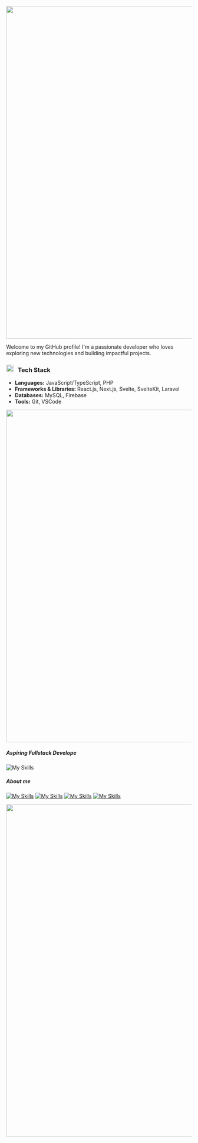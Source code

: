 <!-- <img src="https://tenor.com/fnfkmcvpv2k.gif" width="900"> -->
<!-- <img src="https://tenor.com/fnfkmcvpv2k.gif" width="900"> -->
<img src="https://media1.tenor.com/m/5bhkD9qAUTIAAAAd/time-agent-link-click.gif" width="900">

Welcome to my GitHub profile! I'm a passionate developer who loves exploring new technologies and building impactful projects.

### <img src="https://user-images.githubusercontent.com/74038190/216120974-24a76b31-7f39-41f1-a38f-b3c1377cc612.png" alt="Teacup Without Handle" width="20" /> &nbsp; Tech Stack

- **Languages:** JavaScript/TypeScript, PHP
- **Frameworks & Libraries:** React.js, Next.js, Svelte, SvelteKit, Laravel
- **Databases:** MySQL, Firebase
- **Tools:** Git, VSCode

<img src="https://user-images.githubusercontent.com/74038190/212284115-f47cd8ff-2ffb-4b04-b5bf-4d1c14c0247f.gif" width="900">

##### Aspiring Fullstack Develope


![My Skills](https://skillicons.dev/icons?i=html,css,nodejs,github,java,php,powershell,py,vscode,powershell,figma,heroku,git,bots,firebase,blender,ps,cs,htmx,emotion,coffeescript,devto,dotnet,py,gamemakerstudio,gcp,githubactions,gitlab,ai,java&theme=light)

##### About me

[![My Skills](https://skillicons.dev/icons?i=instagram&theme=light)](https://instagram.com/7and6) [![My Skills](https://skillicons.dev/icons?i=linkedin&theme=light)](www.linkedin.com/in/revan-aldian-1392592a8) [![My Skills](https://skillicons.dev/icons?i=discord&theme=light)](https://discord.gg/nPX4yT7S) [![My Skills](https://skillicons.dev/icons?i=gmail&theme=light)](revanaldian2k25@gmail.com) 

<img src="https://user-images.githubusercontent.com/74038190/212284115-f47cd8ff-2ffb-4b04-b5bf-4d1c14c0247f.gif" width="900">
